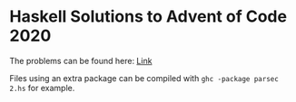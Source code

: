 # Haskell Solutions to Advent of Code 2020

The problems can be found here: [Link](https://adventofcode.com/2020/)

Files using an extra package can be compiled with `ghc -package parsec 2.hs` for example.
